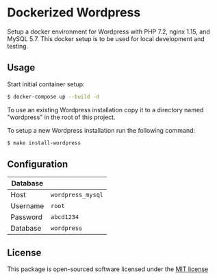 # Dockerized Wordpress
Setup a docker environment for Wordpress with PHP 7.2, nginx 1.15, and MySQL 5.7. This docker setup is to be used for local development and testing.

## Usage

Start initial container setup:
```bash
$ docker-compose up --build -d
```

To use an existing Wordpress installation copy it to a directory named "wordpress" in the root of this project.

To setup a new Wordpress installation run the following command:
```bash
$ make install-wordpress
```

## Configuration
| Database ||
|----------	| ----------------- |
| Host      | `wordpress_mysql` |
| Username  | `root`            |
| Password  | `abcd1234`        |
| Database  | `wordpress`       |

## License
This package is open-sourced software licensed under the [MIT license](http://opensource.org/licenses/MIT)
